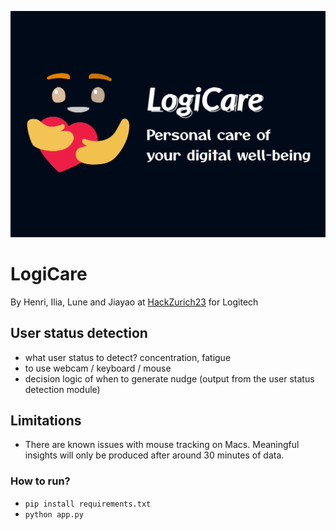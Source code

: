 ![img.png](static/img.png)
# LogiCare

By Henri, Ilia, Lune and Jiayao at [HackZurich23](https://hackzurich.com/)
for Logitech


## User status detection

* what user status to detect? concentration, fatigue
* to use webcam / keyboard / mouse
* decision logic of when to generate nudge (output from the user status detection module)

## Limitations

* There are known issues with mouse tracking on Macs. Meaningful insights will only be produced after around 30 minutes of data.

### How to run?
* `pip install requirements.txt`
* `python app.py`